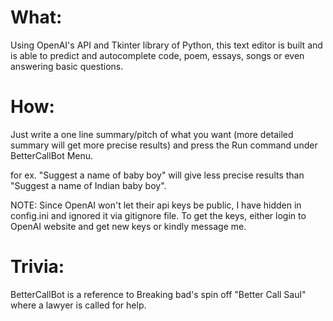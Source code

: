 # What:

Using OpenAI's API and Tkinter library of Python, this text editor is built and is able to predict and autocomplete code, poem, essays, songs or even answering basic questions.


# How:

Just write a one line summary/pitch of what you want (more detailed summary will get more precise results) and press the Run command under BetterCallBot Menu.

for ex. "Suggest a name of baby boy" will give less precise results than "Suggest a name of Indian baby boy".

NOTE: Since OpenAI won't let their api keys be public, I have hidden in config.ini and ignored it via gitignore file. To get the keys, either login to OpenAI website and get new keys or kindly message me.

# Trivia:

BetterCallBot is a reference to Breaking bad's spin off "Better Call Saul" where a lawyer is called for help.

